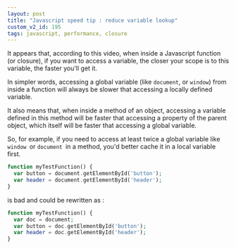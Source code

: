 ```yaml
---
layout: post
title: "Javascript speed tip : reduce variable lookup"
custom_v2_id: 195
tags: javascript, performance, closure
---
```


It appears that, according to this video, when inside a Javascript function
(or closure), if you want to access a variable, the closer your scope is to
this variable, the faster you'll get it.

In simpler words, accessing a global variable (like `document`, or `window`)
from inside a function will always be slower that accessing a locally defined
variable.

It also means that, when inside a method of an object, accessing a variable
defined in this method will be faster that accessing a property of the parent
object, which itself will be faster that accessing a global variable.

So, for example, if you need to access at least twice a global variable like
`window `or `document `in a method, you'd better cache it in a local variable
first.


```php
function myTestFunction() {
  var button = document.getElementById('button');
  var header = document.getElementById('header');
}

```

is bad and could be rewritten as :


```php
function myTestFunction() {
  var doc = document;
  var button = doc.getElementById('button');
  var header = doc.getElementById('header');
}
```
